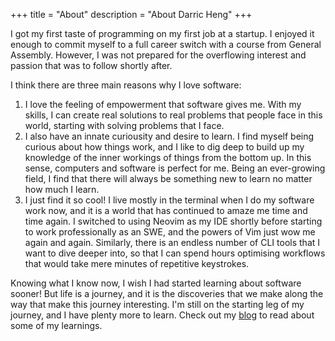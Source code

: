 +++
title = "About"
description = "About Darric Heng"
+++

I got my first taste of programming on my first job at a startup. I enjoyed it enough to commit myself to a full career switch with a course from General Assembly. However, I was not prepared for the overflowing interest and passion that was to follow shortly after.

I think there are three main reasons why I love software:

1. I love the feeling of empowerment that software gives me. With my skills, I can create real solutions to real problems that people face in this world, starting with solving problems that I face.
2. I also have an innate curiousity and desire to learn. I find myself being curious about how things work, and I like to dig deep to build up my knowledge of the inner workings of things from the bottom up. In this sense, computers and software is perfect for me. Being an ever-growing field, I find that there will always be something new to learn no matter how much I learn.
3. I just find it so cool! I live mostly in the terminal when I do my software work now, and it is a world that has continued to amaze me time and time again. I switched to using Neovim as my IDE shortly before starting to work professionally as an SWE, and the powers of Vim just wow me again and again. Similarly, there is an endless number of CLI tools that I want to dive deeper into, so that I can spend hours optimising workflows that would take mere minutes of repetitive keystrokes.

Knowing what I know now, I wish I had started learning about software sooner! But life is a journey, and it is the discoveries that we make along the way that make this journey interesting. I'm still on the starting leg of my journey, and I have plenty more to learn. Check out my [blog](/posts) to read about some of my learnings.

